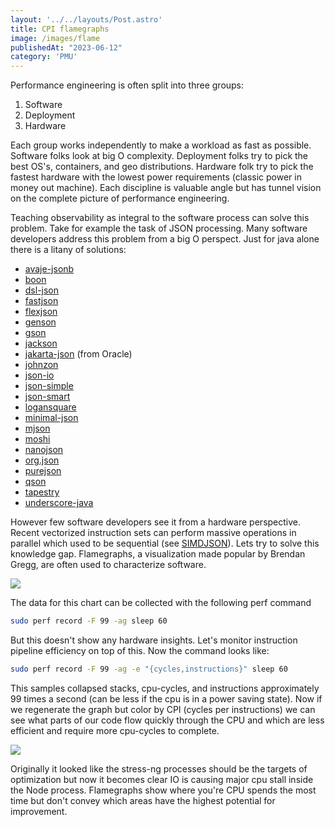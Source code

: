 ```yaml
---
layout: '../../layouts/Post.astro'
title: CPI flamegraphs
image: /images/flame
publishedAt: "2023-06-12"
category: 'PMU'
---
```

Performance engineering is often split into three groups:

1. Software
2. Deployment
3. Hardware

Each group works independently to make a workload as fast as possible. Software folks look at big O complexity. Deployment folks try to pick the best OS's, containers, and geo distributions. Hardware folk try to pick the fastest hardware with the lowest power requirements (classic power in money out machine). Each discipline is valuable angle but has tunnel vision on the complete picture of performance engineering.

Teaching observability as integral to the software process can solve this problem. Take for example the task of JSON processing. Many software developers address this problem from a big O perspect. Just for java alone there is a litany of solutions:
* [avaje-jsonb](https://github.com/avaje/avaje-jsonb)
* [boon](https://github.com/boonproject/boon)
* [dsl-json](https://github.com/ngs-doo/dsl-json)
* [fastjson](https://github.com/alibaba/fastjson)
* [flexjson](http://flexjson.sourceforge.net/)
* [genson](https://owlike.github.io/genson/)
* [gson](https://github.com/google/gson)
* [jackson](https://github.com/FasterXML/jackson)
* [jakarta-json](https://jsonp.java.net/) (from Oracle)
* [johnzon](http://johnzon.apache.org/)
* [json-io](https://github.com/jdereg/json-io)
* [json-simple](https://code.google.com/archive/p/json-simple/)
* [json-smart](http://netplex.github.io/json-smart/)
* [logansquare](https://github.com/bluelinelabs/LoganSquare)
* [minimal-json](https://github.com/ralfstx/minimal-json)
* [mjson](https://github.com/bolerio/mjson)
* [moshi](https://github.com/square/moshi)
* [nanojson](https://github.com/mmastrac/nanojson)
* [org.json](https://github.com/stleary/JSON-java)
* [purejson](https://senthilganeshs.github.io/jsonp/)
* [qson](https://github.com/quarkusio/qson)
* [tapestry](https://tapestry.apache.org/json.html)
* [underscore-java](https://github.com/javadev/underscore-java)

However few software developers see it from a hardware perspective. Recent vectorized instruction sets can perform massive operations in parallel which used to be sequential (see [SIMDJSON](https://github.com/simdjson/simdjson)). Lets try to solve this knowledge gap. Flamegraphs, a visualization made popular by Brendan Gregg, are often used to characterize software.

<picture>
<img src="https://user-images.githubusercontent.com/86739774/262723936-c4150c50-2701-49ce-9fc3-f24df7ccdb22.svg" type="image/gif" loading="eager" class="post-content__img">
</picture>

The data for this chart can be collected with the following perf command
```sh
sudo perf record -F 99 -ag sleep 60
```
But this doesn't show any hardware insights. Let's monitor instruction pipeline efficiency on top of this. Now the command looks like:
```sh
sudo perf record -F 99 -ag -e "{cycles,instructions}" sleep 60
```

This samples collapsed stacks, cpu-cycles, and instructions approximately 99 times a second (can be less if the cpu is in a power saving state). Now if we regenerate the graph but color by CPI (cycles per instructions) we can see what parts of our code flow quickly through the CPU and which are less efficient and require more cpu-cycles to complete.

<picture>
<img src="https://user-images.githubusercontent.com/86739774/262725788-3af22cee-c76d-437f-af46-096a8b85d0a9.svg" type="image/gif" loading="eager" class="post-content__img">
</picture>

Originally it looked like the stress-ng processes should be the targets of optimization but now it becomes clear IO is causing major cpu stall inside the Node process. Flamegraphs show where you're CPU spends the most time but don't convey which areas have the highest potential for improvement.